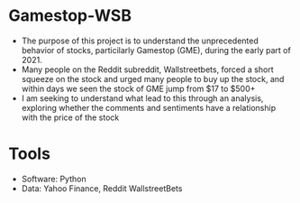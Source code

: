 # Gamestop-WSB

* The purpose of this project is to understand the unprecedented behavior of stocks, particilarly Gamestop (GME), during the early part of 2021. 
* Many people on the Reddit subreddit, Wallstreetbets, forced a short squeeze on the stock and urged many people to buy up the stock, and within days we seen the stock of GME jump from $17 to $500+
* I am seeking to understand what lead to this through an analysis, exploring  whether the comments and sentiments have a relationship with the price of the stock

# Tools
* Software: Python
* Data: Yahoo Finance, Reddit WallstreetBets
